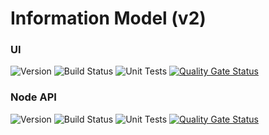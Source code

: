 # Information Model (v2)

### UI

![Version](https://s3.eu-west-2.amazonaws.com/endeavour-codebuild-output/badges/IM_UI/version.svg)
![Build Status](https://s3.eu-west-2.amazonaws.com/endeavour-codebuild-output/badges/IM_UI/build.svg)
![Unit Tests](https://s3.eu-west-2.amazonaws.com/endeavour-codebuild-output/badges/IM_UI/unit-test.svg)
[![Quality Gate Status](https://sonarcloud.io/api/project_badges/measure?project=endeavourhealth-discovery_IM_UI&metric=alert_status)](https://sonarcloud.io/dashboard?id=endeavourhealth-discovery_IMViewer)

### Node API

![Version](https://s3.eu-west-2.amazonaws.com/endeavour-codebuild-output/badges/IM_Node_API/version.svg)
![Build Status](https://s3.eu-west-2.amazonaws.com/endeavour-codebuild-output/badges/IM_Node_API/build.svg)
![Unit Tests](https://s3.eu-west-2.amazonaws.com/endeavour-codebuild-output/badges/IM_Node_API/unit-test.svg)
[![Quality Gate Status](https://sonarcloud.io/api/project_badges/measure?project=endeavourhealth-discovery_IM_Node_API&metric=alert_status)](https://sonarcloud.io/dashboard?id=endeavourhealth-discovery_IMViewer)
